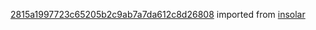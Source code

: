 [2815a1997723c65205b2c9ab7a7da612c8d26808](https://github.com/insolar/insolar/commit/2815a1997723c65205b2c9ab7a7da612c8d26808) imported from [insolar](https://github.com/insolar/insolar)
